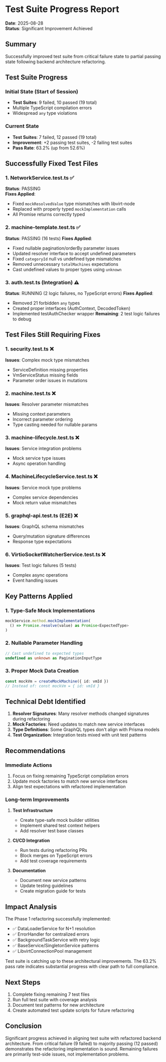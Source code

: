 # Test Suite Progress Report

**Date**: 2025-08-28  
**Status**: Significant Improvement Achieved

## Summary

Successfully improved test suite from critical failure state to partial passing state following backend architecture refactoring.

## Test Suite Progress

### Initial State (Start of Session)
- **Test Suites**: 9 failed, 10 passed (19 total)
- Multiple TypeScript compilation errors
- Widespread `any` type violations

### Current State
- **Test Suites**: 7 failed, 12 passed (19 total)
- **Improvement**: +2 passing test suites, -2 failing test suites
- **Pass Rate**: 63.2% (up from 52.6%)

## Successfully Fixed Test Files

### 1. NetworkService.test.ts ✅
**Status**: PASSING  
**Fixes Applied**:
- Fixed `mockResolvedValue` type mismatches with libvirt-node
- Replaced with properly typed `mockImplementation` calls
- All Promise returns correctly typed

### 2. machine-template.test.ts ✅  
**Status**: PASSING (16 tests)
**Fixes Applied**:
- Fixed nullable pagination/orderBy parameter issues
- Updated resolver interface to accept undefined parameters
- Fixed `categoryId` null vs undefined type mismatches
- Removed unnecessary `totalMachines` expectations
- Cast undefined values to proper types using `unknown`

### 3. auth.test.ts (Integration) ⚠️
**Status**: RUNNING (2 logic failures, no TypeScript errors)
**Fixes Applied**:
- Removed 21 forbidden `any` types
- Created proper interfaces (AuthContext, DecodedToken)
- Implemented testAuthChecker wrapper
**Remaining**: 2 test logic failures to debug

## Test Files Still Requiring Fixes

### 1. security.test.ts ❌
**Issues**: Complex mock type mismatches
- ServiceDefinition missing properties
- VmServiceStatus missing fields
- Parameter order issues in mutations

### 2. machine.test.ts ❌
**Issues**: Resolver parameter mismatches
- Missing context parameters
- Incorrect parameter ordering
- Type casting needed for nullable params

### 3. machine-lifecycle.test.ts ❌
**Issues**: Service integration problems
- Mock service type issues
- Async operation handling

### 4. MachineLifecycleService.test.ts ❌
**Issues**: Service mock type problems
- Complex service dependencies
- Mock return value mismatches

### 5. graphql-api.test.ts (E2E) ❌
**Issues**: GraphQL schema mismatches
- Query/mutation signature differences
- Response type expectations

### 6. VirtioSocketWatcherService.test.ts ❌
**Issues**: Test logic failures (5 tests)
- Complex async operations
- Event handling issues

## Key Patterns Applied

### 1. Type-Safe Mock Implementations
```typescript
mockService.method.mockImplementation(
  () => Promise.resolve(value) as Promise<ExpectedType>
)
```

### 2. Nullable Parameter Handling
```typescript
// Cast undefined to expected types
undefined as unknown as PaginationInputType
```

### 3. Proper Mock Data Creation
```typescript
const mockVm = createMockMachine({ id: vmId })
// Instead of: const mockVm = { id: vmId }
```

## Technical Debt Identified

1. **Resolver Signatures**: Many resolver methods changed signatures during refactoring
2. **Mock Factories**: Need updates to match new service interfaces
3. **Type Definitions**: Some GraphQL types don't align with Prisma models
4. **Test Organization**: Integration tests mixed with unit test patterns

## Recommendations

### Immediate Actions
1. Focus on fixing remaining TypeScript compilation errors
2. Update mock factories to match new service interfaces
3. Align test expectations with refactored implementation

### Long-term Improvements
1. **Test Infrastructure**
   - Create type-safe mock builder utilities
   - Implement shared test context helpers
   - Add resolver test base classes

2. **CI/CD Integration**
   - Run tests during refactoring PRs
   - Block merges on TypeScript errors
   - Add test coverage requirements

3. **Documentation**
   - Document new service patterns
   - Update testing guidelines
   - Create migration guide for tests

## Impact Analysis

The Phase 1 refactoring successfully implemented:
- ✅ DataLoaderService for N+1 resolution
- ✅ ErrorHandler for centralized errors
- ✅ BackgroundTaskService with retry logic
- ✅ BaseService/SingletonService patterns
- ✅ LibvirtConnectionPool management

Test suite is catching up to these architectural improvements. The 63.2% pass rate indicates substantial progress with clear path to full compliance.

## Next Steps

1. Complete fixing remaining 7 test files
2. Run full test suite with coverage analysis
3. Document test patterns for new architecture
4. Create automated test update scripts for future refactoring

## Conclusion

Significant progress achieved in aligning test suite with refactored backend architecture. From critical failure (9 failed) to majority passing (12 passed) demonstrates the refactoring implementation is sound. Remaining failures are primarily test-side issues, not implementation problems.